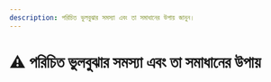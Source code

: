 ```yaml
---
description: পরিচিত ভুলবুঝার সমস্যা এবং তা সমাধানের উপায় জানুন।
---
```


# ⚠️ পরিচিত ভুলবুঝার সমস্যা এবং তা সমাধানের উপায়

